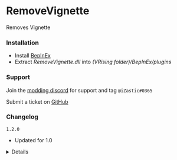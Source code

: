 # RemoveVignette
Removes Vignette

### Installation
- Install [BepInEx](https://v-rising.thunderstore.io/package/BepInEx/BepInExPack_V_Rising/)
- Extract _RemoveVignette.dll_ into _(VRising folder)/BepInEx/plugins_

### Support
Join the [modding discord](https://vrisingmods.com/discord) for support and tag `@iZastic#0365`

Submit a ticket on [GitHub](https://github.com/iZastic/vrising-removevignette/issues)

### Changelog
`1.2.0`
- Updated for 1.0

<details>

`1.1.0`
- Updated for Gloomrot

`1.0.0`
- Initial upload

</details>